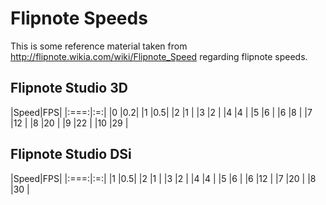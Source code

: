 # Flipnote Speeds #

This is some reference material taken from http://flipnote.wikia.com/wiki/Flipnote_Speed regarding flipnote speeds.

## Flipnote Studio 3D ##

|Speed|FPS|
|:===:|:=:|
|0    |0.2|
|1    |0.5|
|2    |1  |
|3    |2  |
|4    |4  |
|5    |6  |
|6    |8  |
|7    |12 |
|8    |20 |
|9    |22 |
|10   |29 |

## Flipnote Studio DSi ##

|Speed|FPS|
|:===:|:=:|
|1    |0.5|
|2    |1  |
|3    |2  |
|4    |4  |
|5    |6  |
|6    |12 |
|7    |20 |
|8    |30 |